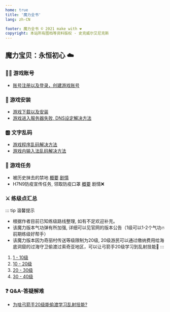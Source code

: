 ```yaml
---
home: true
title: '魔力全书'
lang: zh-CN

footer: 魔力全书 © 2021 make with ❤️
copyright: 本站所有图档等资料版权 - 史克威尔艾尼克斯
---
```


## 魔力宝贝：永恒初心 :cloud:

### :sassy_man: 游戏账号

- [账号注册以及登录，创建游戏账号](guides/register)

### :book: 游戏安装

- [游戏下载以及安装](guides/install)
- [游戏进入服务器失败, DNS设定解决方法](guides/dns)

### :ab: 文字乱码

- [游戏程序乱码解决方法](guides/locale)
- [游戏内输入法乱码解决方法](guides/input)

### :scroll: 游戏任务

- 被历史抹去的禁地  [概要](tasks/1) [剧情](tasks/1_details)
- H7N9防疫宣传任务, 领取防疫口罩 [概要](tasks/2) 剧情:x:

### :crossed_swords: 练级点汇总

::: tip 温馨提示 
- 根据作者目前已知练级路线整理, 如有不足欢迎补充。
- 该魔力版本气功弹有所加强, 详细可以见官网的版本公告（1级可以1-2个气功🔥前期练级好帮手）
- 该魔力版本因为奇丽村传送等级限制为20级, 20级游民可以通过缴纳费用给海底洞窟的过海守卫偷渡过索奇亚地区，可以让弓箭手20级学习到乱射技能🏹
:::

1. [1 - 10级](/leveling#_1-10级练级地点)
2. [10 - 20级](/leveling#_10-20级练级地点)
2. [20 - 30级](/leveling#_20-30级练级地点)
2. [30 - 40级](/leveling#_30-40级练级地点)


### :question: Q&A-答疑解难

- [为啥弓箭手20级能偷渡学习乱射技能?](about/archer_smuggling)
